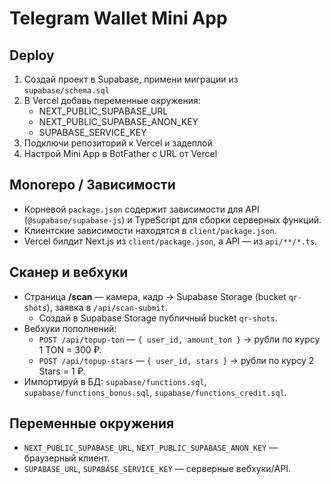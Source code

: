 # Telegram Wallet Mini App

## Deploy

1. Создай проект в Supabase, примени миграции из `supabase/schema.sql`
2. В Vercel добавь переменные окружения:
   - NEXT_PUBLIC_SUPABASE_URL
   - NEXT_PUBLIC_SUPABASE_ANON_KEY
   - SUPABASE_SERVICE_KEY
3. Подключи репозиторий к Vercel и задеплой
4. Настрой Mini App в BotFather с URL от Vercel


## Monorepo / Зависимости
- Корневой `package.json` содержит зависимости для API (`@supabase/supabase-js`) и TypeScript для сборки серверных функций.
- Клиентские зависимости находятся в `client/package.json`.
- Vercel билдит Next.js из `client/package.json`, а API — из `api/**/*.ts`.

## Сканер и вебхуки
- Страница **/scan** — камера, кадр → Supabase Storage (bucket `qr-shots`), заявка в `/api/scan-submit`.
  - Создай в Supabase Storage публичный bucket `qr-shots`.
- Вебхуки пополнений:
  - `POST /api/topup-ton` — `{ user_id, amount_ton }` → рубли по курсу 1 TON = 300 ₽.
  - `POST /api/topup-stars` — `{ user_id, stars }` → рубли по курсу 2 Stars = 1 ₽.
- Импортируй в БД: `supabase/functions.sql`, `supabase/functions_bonus.sql`, `supabase/functions_credit.sql`.

## Переменные окружения
- `NEXT_PUBLIC_SUPABASE_URL`, `NEXT_PUBLIC_SUPABASE_ANON_KEY` — браузерный клиент.
- `SUPABASE_URL`, `SUPABASE_SERVICE_KEY` — серверные вебхуки/API.
